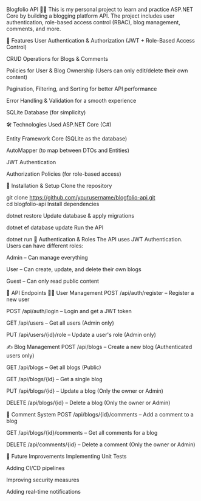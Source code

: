 Blogfolio API 📝🚀
This is my personal project to learn and practice ASP.NET Core by building a blogging platform API. The project includes user authentication, role-based access control (RBAC), blog management, comments, and more.

🚀 Features
User Authentication & Authorization (JWT + Role-Based Access Control)

CRUD Operations for Blogs & Comments

Policies for User & Blog Ownership (Users can only edit/delete their own content)

Pagination, Filtering, and Sorting for better API performance

Error Handling & Validation for a smooth experience

SQLite Database (for simplicity)

🛠️ Technologies Used
ASP.NET Core (C#)

Entity Framework Core (SQLite as the database)

AutoMapper (to map between DTOs and Entities)

JWT Authentication

Authorization Policies (for role-based access)

📌 Installation & Setup
Clone the repository


git clone https://github.com/yourusername/blogfolio-api.git  
cd blogfolio-api
Install dependencies


dotnet restore
Update database & apply migrations


dotnet ef database update
Run the API


dotnet run
🔐 Authentication & Roles
The API uses JWT Authentication. Users can have different roles:

Admin – Can manage everything

User – Can create, update, and delete their own blogs

Guest – Can only read public content

📡 API Endpoints
🧑‍💻 User Management
POST /api/auth/register – Register a new user

POST /api/auth/login – Login and get a JWT token

GET /api/users – Get all users (Admin only)

PUT /api/users/{id}/role – Update a user's role (Admin only)

✍️ Blog Management
POST /api/blogs – Create a new blog (Authenticated users only)

GET /api/blogs – Get all blogs (Public)

GET /api/blogs/{id} – Get a single blog

PUT /api/blogs/{id} – Update a blog (Only the owner or Admin)

DELETE /api/blogs/{id} – Delete a blog (Only the owner or Admin)

💬 Comment System
POST /api/blogs/{id}/comments – Add a comment to a blog

GET /api/blogs/{id}/comments – Get all comments for a blog

DELETE /api/comments/{id} – Delete a comment (Only the owner or Admin)

📌 Future Improvements
Implementing Unit Tests

Adding CI/CD pipelines

Improving security measures

Adding real-time notifications
